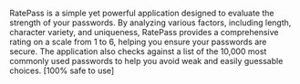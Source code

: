 RatePass is a simple yet powerful application designed to evaluate the strength of your passwords. By analyzing various factors, including length, character variety, and uniqueness, RatePass provides a comprehensive rating on a scale from 1 to 6, helping you ensure your passwords are secure. The application also checks against a list of the 10,000 most commonly used passwords to help you avoid weak and easily guessable choices. [100% safe to use]
